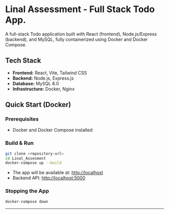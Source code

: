 # Linal Assessment - Full Stack Todo App.

A full-stack Todo application built with React (frontend), Node.js/Express (backend), and MySQL, fully containerized using Docker and Docker Compose.

## Tech Stack

- **Frontend:** React, Vite, Tailwind CSS
- **Backend:** Node.js, Express.js
- **Database:** MySQL 8.0
- **Infrastructure:** Docker, Nginx

## Quick Start (Docker)

### Prerequisites
- Docker and Docker Compose installed

### Build & Run

```bash
git clone <repository-url>
cd Linal_Assesment
docker-compose up --build
```

- The app will be available at: [http://localhost](http://localhost)
- Backend API: [http://localhost:5000](http://localhost:5000)

### Stopping the App

```bash
docker-compose down
```

---
